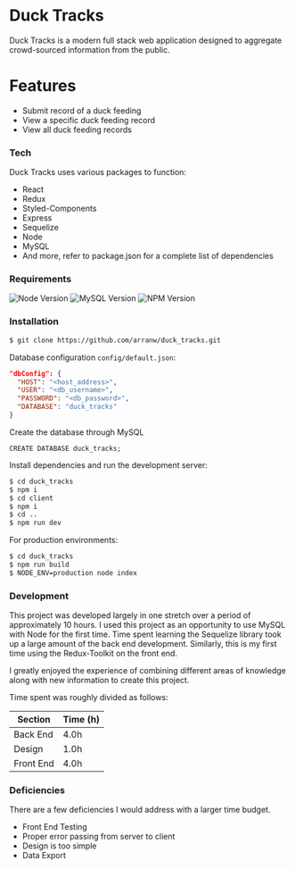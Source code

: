 # Duck Tracks

Duck Tracks is a modern full stack web application designed to aggregate crowd-sourced information from the public.

# Features

- Submit record of a duck feeding
- View a specific duck feeding record
- View all duck feeding records

### Tech

Duck Tracks uses various packages to function:

- React
- Redux
- Styled-Components
- Express
- Sequelize
- Node
- MySQL
- And more, refer to package.json for a complete list of dependencies

### Requirements

![Node Version](https://img.shields.io/badge/node-v10.15.3-blue) ![MySQL Version](https://img.shields.io/badge/mysql-v5.7-blue) ![NPM Version](https://img.shields.io/badge/npm-v6.13-blue)

### Installation

```sh
$ git clone https://github.com/arranw/duck_tracks.git
```

Database configuration `config/default.json`: 
```json
"dbConfig": {
  "HOST": "<host_address>",
  "USER": "<db_username>",
  "PASSWORD": "<db_password>",
  "DATABASE": "duck_tracks"
}
```

Create the database through MySQL

```mysql
CREATE DATABASE duck_tracks;
```

Install dependencies and run the development server:

```sh
$ cd duck_tracks
$ npm i
$ cd client
$ npm i
$ cd ..
$ npm run dev
```

For production environments:

```sh
$ cd duck_tracks
$ npm run build
$ NODE_ENV=production node index
```

### Development

This project was developed largely in one stretch over a period of approximately 10 hours. I used this project as an opportunity to use MySQL with Node for the first time. Time spent learning the Sequelize library took up a large amount of the back end development. Similarly, this is my first time using the Redux-Toolkit on the front end.

I greatly enjoyed the experience of combining different areas of knowledge along with new information to create this project.

Time spent was roughly divided as follows:

| Section   | Time (h) |
| --------- | -------- |
| Back End  | 4.0h       |
| Design    | 1.0h       |
| Front End | 4.0h       |

### Deficiencies

There are a few deficiencies I would address with a larger time budget.

- Front End Testing
- Proper error passing from server to client
- Design is too simple
- Data Export
